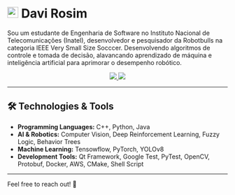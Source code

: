 # <img src="https://raw.githubusercontent.com/Tarikul-Islam-Anik/Animated-Fluent-Emojis/master/Emojis/Smilies/Alien.png" alt="Alien" width="25" height="25" /> Davi Rosim

Sou um estudante de Engenharia de Software no Instituto Nacional de Telecomunicações (Inatel), desenvolvedor e pesquisador da Robotbulls na categoria IEEE Very Small Size Socccer. Desenvolvendo algoritmos de controle e tomada de decisão, alavancando aprendizado de máquina e inteligência artificial para aprimorar o desempenho robótico.

<div id="info" align="center">
    <a href="https://www.linkedin.com/in/davirosimes/">
        <img src="https://img.shields.io/badge/-LINKEDIN-blue?style=flat-square&logo=Linkedin&logoColor=white"/>
    </a>
    <a href="mailto:davi.rosim@ges.inatel.br">
        <img src="https://img.shields.io/badge/-EMAIL-red?style=flat-square&logo=Gmail&logoColor=white"/>
    </a>
</div>

---

## 🛠️ Technologies & Tools
- **Programming Languages:** C++, Python, Java
- **AI & Robotics:** Computer Vision, Deep Reinforcement Learning, Fuzzy Logic, Behavior Trees
- **Machine Learning:** Tensowflow, PyTorch, YOLOv8
- **Development Tools:** Qt Framework, Google Test, PyTest, OpenCV, Protobuf, Docker, AWS, CMake, Shell Script

---

Feel free to reach out! 🚀
